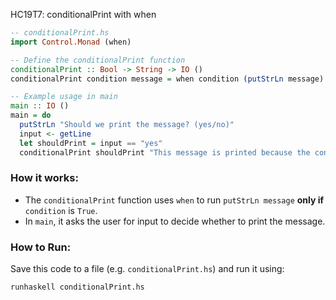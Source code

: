 HC19T7: conditionalPrint with when

```haskell
-- conditionalPrint.hs
import Control.Monad (when)

-- Define the conditionalPrint function
conditionalPrint :: Bool -> String -> IO ()
conditionalPrint condition message = when condition (putStrLn message)

-- Example usage in main
main :: IO ()
main = do
  putStrLn "Should we print the message? (yes/no)"
  input <- getLine
  let shouldPrint = input == "yes"
  conditionalPrint shouldPrint "This message is printed because the condition was True!"
```

### How it works:

* The `conditionalPrint` function uses `when` to run `putStrLn message` **only if** `condition` is `True`.
* In `main`, it asks the user for input to decide whether to print the message.

### How to Run:

Save this code to a file (e.g. `conditionalPrint.hs`) and run it using:

```bash
runhaskell conditionalPrint.hs
```

